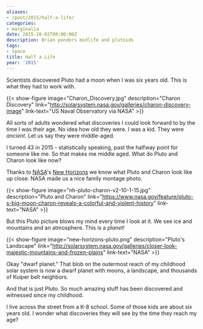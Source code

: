 ```yaml
---
aliases:
- /post/2015/half-a-life/
categories:
- marginalia
date: 2015-10-02T00:00:00Z
description: Brian ponders midlife and plutoids
tags:
- space
title: Half a Life
year: '2015'
---
```

Scientists discovered Pluto had a moon when I was six years old. This is
what they had to work with.
<!--more-->

{{< show-figure image="Charon_Discovery.jpg" description="Charon Discovery"
  link="http://solarsystem.nasa.gov/galleries/charon-discovery-image"
  link-text="US Naval Observatory via NASA" >}}

All sorts of adults wondered what discoveries I could look forward to by the time I was their age.
No idea how old they were. I was a kid. They were *ancient*. Let us say they were middle-aged.

I turned 43 in 2015 - statistically speaking, past the halfway point for someone like me. 
So that makes me middle aged. What do Pluto and Charon look like now?

[NASA]: https://www.nasa.gov
[New Horizons]: https://www.nasa.gov/mission_pages/newhorizons/main/index.html

Thanks to [NASA][]'s [New Horizons][] we know what Pluto and Charon look
like up close. NASA made us a nice family montage photo.

{{< show-figure image="nh-pluto-charon-v2-10-1-15.jpg"
  description="Pluto and Charon"
  link="https://www.nasa.gov/feature/pluto-s-big-moon-charon-reveals-a-colorful-and-violent-history"
  link-text="NASA" >}}

But this Pluto picture blows my mind every time I look at it. We see ice
and mountains and an atmosphere. This is a *planet*!

{{< show-figure image="new-horizons-pluto.png"
  description="Pluto's Landscape"
  link="http://solarsystem.nasa.gov/galleries/closer-look-majestic-mountains-and-frozen-plains"
  link-text="NASA" >}}

Okay "dwarf planet." That blob on the outermost reach of my
childhood solar system is now a dwarf planet with moons, a landscape, and thousands
of Kuiper belt neighbors.

And that is just Pluto. So much amazing stuff has been discovered and
witnessed since my childhood.

I live across the street from a K-8 school. Some of those kids are about
six years old. I wonder what discoveries they will see by the time they
reach my age?
